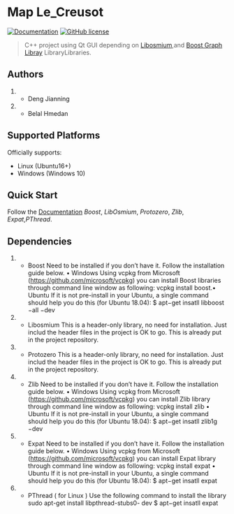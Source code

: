 # Map Le_Creusot

[![Documentation](https://img.shields.io/badge/Map-documentation-brightgreen.svg)](https://github.com/DJNing/MapLeCreusot/blob/master/Documentations/Report/Report.pdf)
[![GitHub license](https://img.shields.io/badge/license-GNU3-blue.svg)](/LICENSE)

>C++  project using Qt GUI depending on [Libosmium](https://github.com/osmcode/libosmium),and [Boost Graph Libray](https://www.boost.org/doc/libs/1_72_0/libs/graph/doc/table_of_contents.html) LibraryLibraries.

## Authors
1. * Deng Jianning
2. * Belal Hmedan

## Supported Platforms
Officially supports:
 - Linux (Ubuntu16+)
 - Windows (Windows 10)

## Quick Start
Follow the [Documentation](https://github.com/DJNing/MapLeCreusot/blob/master/Documentations/Report/Report.pdf) *Boost*, *LibOsmium*, *Protozero*, *Zlib*, *Expat*,*PThread*.





## Dependencies
  1. * Boost Need to be installed if you don’t have it. Follow the installation guide below.
• Windows
Using vcpkg from Microsoft (https://github.com/microsoft/vcpkg) you can install
Boost libraries through command line window as following:
vcpkg install boost.• Ubuntu
If it is not pre-install in your Ubuntu, a single command should help you do this (for
Ubuntu 18.04):
$ apt−get insatll libboost −all −dev
2. * Libosmium
This is a header-only library, no need for installation. Just includ the header files in the
project is OK to go. This is already put in the project repository.
3. * Protozero
This is a header-only library, no need for installation. Just includ the header files in the
project is OK to go. This is already put in the project repository.
4. * Zlib
Need to be installed if you don’t have it. Follow the installation guide below.
• Windows
Using vcpkg from Microsoft (https://github.com/microsoft/vcpkg) you can install
Zlib library through command line window as following:
vcpkg install zlib
• Ubuntu
If it is not pre-install in your Ubuntu, a single command should help you do this (for
Ubuntu 18.04):
$ apt−get insatll zlib1g −dev
5. * Expat
Need to be installed if you don’t have it. Follow the installation guide below.
• Windows
Using vcpkg from Microsoft (https://github.com/microsoft/vcpkg) you can install
Expat library through command line window as following:
vcpkg install expat
• Ubuntu
If it is not pre-install in your Ubuntu, a single command should help you do this (for
Ubuntu 18.04):
$ apt−get insatll expat
6. * PThread ( for Linux )
Use the following command to install the library sudo apt-get install libpthread-stubs0-
dev
$ apt−get insatll expat
